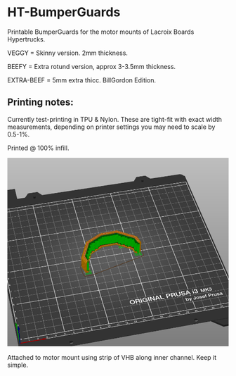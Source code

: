 # HT-BumperGuards
Printable BumperGuards for the motor mounts of Lacroix Boards Hypertrucks.

VEGGY = Skinny version. 2mm thickness. 

BEEFY = Extra rotund version, approx 3-3.5mm thickness. 

EXTRA-BEEF = 5mm extra thicc. BillGordon Edition.


## Printing notes:
Currently test-printing in TPU & Nylon. These are tight-fit with exact width measurements, depending on printer settings you may need to scale by 0.5-1%. 

Printed @ 100% infill. 

<img src="docs/bumperguard-orientation.PNG" alt="Connection Example" style="width: 600px;"/>

Attached to motor mount using strip of VHB along inner channel. Keep it simple.
